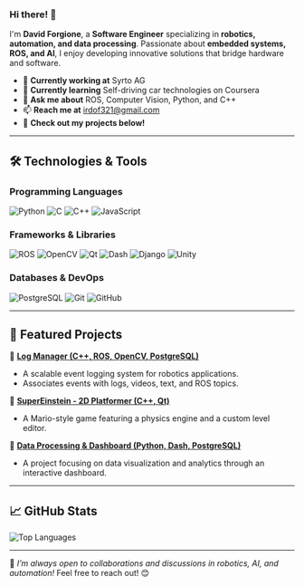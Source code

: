 ### Hi there! 👋

I'm **David Forgione**, a **Software Engineer** specializing in **robotics, automation, and data processing**. Passionate about **embedded systems, ROS, and AI**, I enjoy developing innovative solutions that bridge hardware and software. 

- 🔭 **Currently working at** Syrto AG
- 🌱 **Currently learning** Self-driving car technologies on Coursera
- 💬 **Ask me about** ROS, Computer Vision, Python, and C++
- 📫 **Reach me at** irdof321@gmail.com
- 🚀 **Check out my projects below!**

---

## 🛠️ Technologies & Tools

### **Programming Languages**
![Python](https://img.shields.io/badge/-Python-3776AB?logo=Python&logoColor=white) 
![C](https://img.shields.io/badge/-C-A8B9CC?logo=C&logoColor=white) 
![C++](https://img.shields.io/badge/-C++-00599C?logo=C%2B%2B&logoColor=white) 
![JavaScript](https://img.shields.io/badge/-JavaScript-F7DF1E?logo=JavaScript&logoColor=black)

### **Frameworks & Libraries**
![ROS](https://img.shields.io/badge/-ROS-22314E?logo=ros&logoColor=white)
![OpenCV](https://img.shields.io/badge/-OpenCV-5C3EE8?logo=OpenCV&logoColor=white)
![Qt](https://img.shields.io/badge/-Qt-41CD52?logo=Qt&logoColor=white)
![Dash](https://img.shields.io/badge/-Dash-1E90FF?logo=plotly&logoColor=white)
![Django](https://img.shields.io/badge/-Django-092E20?logo=Django&logoColor=white)
![Unity](https://img.shields.io/badge/-Unity-000000?logo=Unity&logoColor=white)

### **Databases & DevOps**
![PostgreSQL](https://img.shields.io/badge/-PostgreSQL-336791?logo=PostgreSQL&logoColor=white)
![Git](https://img.shields.io/badge/-Git-F05032?logo=Git&logoColor=white)
![GitHub](https://img.shields.io/badge/-GitHub-181717?logo=GitHub&logoColor=white)

---

## 🚀 Featured Projects

🔹 **[Log Manager (C++, ROS, OpenCV, PostgreSQL)](https://github.com/your-repo-link)**
   - A scalable event logging system for robotics applications. 
   - Associates events with logs, videos, text, and ROS topics.

🔹 **[SuperEinstein - 2D Platformer (C++, Qt)](https://github.com/your-repo-link)**
   - A Mario-style game featuring a physics engine and a custom level editor.

🔹 **[Data Processing & Dashboard (Python, Dash, PostgreSQL)](https://github.com/your-repo-link)**
   - A project focusing on data visualization and analytics through an interactive dashboard.

---

## 📈 GitHub Stats

![Top Languages](https://github-readme-stats.vercel.app/api/top-langs/?username=irdof321&layout=compact&theme=radical)

---

📌 *I’m always open to collaborations and discussions in robotics, AI, and automation!* Feel free to reach out! 😊
